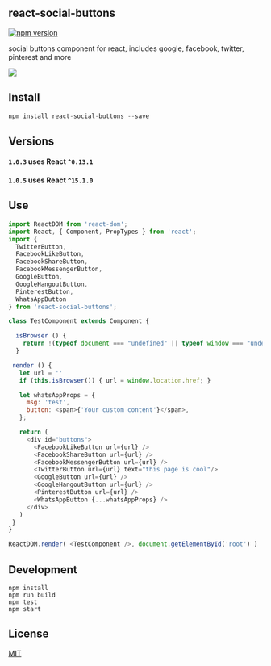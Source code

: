 ## react-social-buttons

[![npm version](https://badge.fury.io/js/react-social-buttons.svg)](https://badge.fury.io/js/react-social-buttons)

social buttons component for react, includes google, facebook, twitter, pinterest and more

![](https://raw.githubusercontent.com/StevenIseki/react-social-buttons/master/example/screenshot.png)

## Install

``` js
npm install react-social-buttons --save
```

## Versions

#### `1.0.3` uses React `^0.13.1`

#### `1.0.5` uses React `^15.1.0`

## Use

``` js
import ReactDOM from 'react-dom';
import React, { Component, PropTypes } from 'react';
import {
  TwitterButton,
  FacebookLikeButton,
  FacebookShareButton,
  FacebookMessengerButton,
  GoogleButton,
  GoogleHangoutButton,
  PinterestButton,
  WhatsAppButton
} from 'react-social-buttons';

class TestComponent extends Component {

  isBrowser () {
    return !(typeof document === "undefined" || typeof window === "undefined");
  }

 render () {
   let url = ''
   if (this.isBrowser()) { url = window.location.href; }

   let whatsAppProps = {
     msg: 'test',
     button: <span>{'Your custom content'}</span>,
   };

   return (
     <div id="buttons">
       <FacebookLikeButton url={url} />
       <FacebookShareButton url={url} />
       <FacebookMessengerButton url={url} />
       <TwitterButton url={url} text="this page is cool"/>
       <GoogleButton url={url} />
       <GoogleHangoutButton url={url} />
       <PinterestButton url={url} />
       <WhatsAppButton {...whatsAppProps} />
     </div>
   )
 }
}

ReactDOM.render( <TestComponent />, document.getElementById('root') )
```

## Development

    npm install
    npm run build
    npm test
    npm start

## License

[MIT](http://isekivacenz.mit-license.org/)
